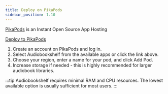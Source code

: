 ```yaml
---
title: Deploy on PikaPods
sidebar_position: 1.10
---
```


[PikaPods](https://easypanel.io) is an Instant Open Source App Hosting

[Deploy to PikaPods](https://www.pikapods.com/pods?run=audiobookshelf)

1. Create an account on PikaPods and log in.
2. Select Audiobookshelf from the available apps or click the link above.
3. Choose your region, enter a name for your pod, and click Add Pod.
4. Increase storage if needed - this is highly recommended for larger audiobook libraries.

:::tip
Audiobookshelf requires minimal RAM and CPU resources. The lowest available option is usually sufficient for most users.
:::
